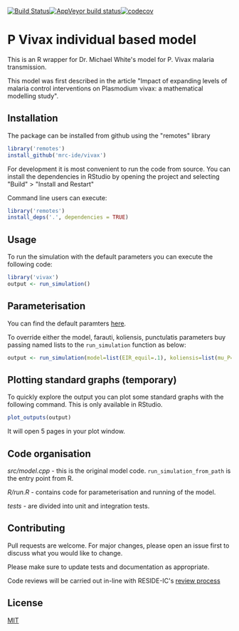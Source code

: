 <!-- badges: start -->
[![Build Status](https://travis-ci.org/mrc-ide/vivax.svg?branch=master)](https://travis-ci.org/mrc-ide/vivax)[![AppVeyor build status](https://ci.appveyor.com/api/projects/status/github/mrc-ide/vivax?branch=master&svg=true)](https://ci.appveyor.com/project/mrc-ide/vivax)[![codecov](https://codecov.io/github/mrc-ide/vivax/branch/master/graphs/badge.svg)](https://codecov.io/github/mrc-ide/vivax)
<!-- badges: end -->

# P Vivax individual based model

This is an R wrapper for Dr. Michael White's model for P. Vivax malaria
transmission.

This model was first described in the article "Impact of expanding levels of
malaria control interventions on Plasmodium vivax: a mathematical modelling study".

## Installation

The package can be installed from github using the "remotes" library

```R
library('remotes')
install_github('mrc-ide/vivax')
```

For development it is most convenient to run the code from source. You can
install the dependencies in RStudio by opening the project and selecting "Build" > "Install and Restart"

Command line users can execute:

```R
library('remotes')
install_deps('.', dependencies = TRUE)
```

## Usage

To run the simulation with the default parameters you
can execute the following code:

```R
library('vivax')
output <- run_simulation()
```
## Parameterisation

You can find the default paramters
[here](https://github.com/mrc-ide/vivax/tree/master/inst/defaults).

To override either the model, farauti, koliensis, punctulatis parameters buy
passing named lists to the `run_simulation` function as below:

```R
output <- run_simulation(model=list(EIR_equil=.1), koliensis=list(mu_P=.5, dry_seas=.2))
```

## Plotting standard graphs (temporary)

To quickly explore the output you can plot some standard graphs with the
following command. This is only available in RStudio.

```R
plot_outputs(output)
```

It will open 5 pages in your plot window.

## Code organisation

*src/model.cpp* - this is the original model code. `run_simulation_from_path` is the
entry point from R.

*R/run.R* - contains code for parameterisation and running of the model.

*tests* - are divided into unit and integration tests.

## Contributing

Pull requests are welcome. For major changes, please open an issue first to
discuss what you would like to change.

Please make sure to update tests and documentation as appropriate.

Code reviews will be carried out in-line with RESIDE-IC's [review
process](https://reside-ic.github.io/articles/pull-requests/)

## License
[MIT](https://choosealicense.com/licenses/mit/)
